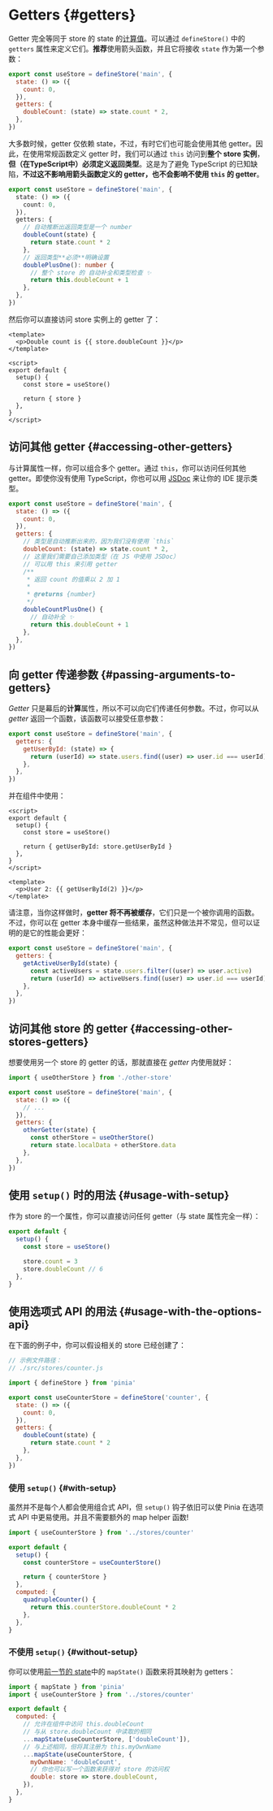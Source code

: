 # Getters {#getters}

<VueSchoolLink
  href="https://vueschool.io/lessons/getters-in-pinia"
  title="Learn all about getters in Pinia"
/>

Getter 完全等同于 store 的 state 的[计算值](https://cn.vuejs.org/guide/essentials/computed.html)。可以通过 `defineStore()` 中的 `getters` 属性来定义它们。**推荐**使用箭头函数，并且它将接收 `state` 作为第一个参数：

```js
export const useStore = defineStore('main', {
  state: () => ({
    count: 0,
  }),
  getters: {
    doubleCount: (state) => state.count * 2,
  },
})
```

大多数时候，getter 仅依赖 state，不过，有时它们也可能会使用其他 getter。因此，在使用常规函数定义 getter 时，我们可以通过 `this` 访问到**整个 store 实例**，**但（在TypeScript中）必须定义返回类型**。这是为了避免 TypeScript 的已知缺陷，**不过这不影响用箭头函数定义的 getter，也不会影响不使用 `this` 的 getter**。

```ts
export const useStore = defineStore('main', {
  state: () => ({
    count: 0,
  }),
  getters: {
    // 自动推断出返回类型是一个 number
    doubleCount(state) {
      return state.count * 2
    },
    // 返回类型**必须**明确设置
    doublePlusOne(): number {
      // 整个 store 的 自动补全和类型检查 ✨
      return this.doubleCount + 1
    },
  },
})
```

然后你可以直接访问 store 实例上的 getter 了：

```vue
<template>
  <p>Double count is {{ store.doubleCount }}</p>
</template>

<script>
export default {
  setup() {
    const store = useStore()

    return { store }
  },
}
</script>
```

## 访问其他 getter {#accessing-other-getters}

与计算属性一样，你可以组合多个 getter。通过 `this`，你可以访问任何其他 getter。即使你没有使用 TypeScript，你也可以用 [JSDoc](https://jsdoc.app/tags-returns.html) 来让你的 IDE 提示类型。

```js
export const useStore = defineStore('main', {
  state: () => ({
    count: 0,
  }),
  getters: {
    // 类型是自动推断出来的，因为我们没有使用 `this`
    doubleCount: (state) => state.count * 2,
    // 这里我们需要自己添加类型（在 JS 中使用 JSDoc）
    // 可以用 this 来引用 getter
    /**
     * 返回 count 的值乘以 2 加 1
     *
     * @returns {number}
     */
    doubleCountPlusOne() {
      // 自动补全 ✨
      return this.doubleCount + 1
    },
  },
})
```

## 向 getter 传递参数 {#passing-arguments-to-getters}

*Getter* 只是幕后的**计算**属性，所以不可以向它们传递任何参数。不过，你可以从 *getter* 返回一个函数，该函数可以接受任意参数：

```js
export const useStore = defineStore('main', {
  getters: {
    getUserById: (state) => {
      return (userId) => state.users.find((user) => user.id === userId)
    },
  },
})
```

并在组件中使用：

```vue
<script>
export default {
  setup() {
    const store = useStore()

    return { getUserById: store.getUserById }
  },
}
</script>

<template>
  <p>User 2: {{ getUserById(2) }}</p>
</template>
```

请注意，当你这样做时，**getter 将不再被缓存**，它们只是一个被你调用的函数。不过，你可以在 getter 本身中缓存一些结果，虽然这种做法并不常见，但可以证明的是它的性能会更好：

```js
export const useStore = defineStore('main', {
  getters: {
    getActiveUserById(state) {
      const activeUsers = state.users.filter((user) => user.active)
      return (userId) => activeUsers.find((user) => user.id === userId)
    },
  },
})
```

## 访问其他 store 的 getter {#accessing-other-stores-getters}

想要使用另一个 store 的 getter 的话，那就直接在 *getter* 内使用就好：

```js
import { useOtherStore } from './other-store'

export const useStore = defineStore('main', {
  state: () => ({
    // ...
  }),
  getters: {
    otherGetter(state) {
      const otherStore = useOtherStore()
      return state.localData + otherStore.data
    },
  },
})
```

## 使用 `setup()` 时的用法 {#usage-with-setup}

作为 store 的一个属性，你可以直接访问任何 getter（与 state 属性完全一样）：

```js
export default {
  setup() {
    const store = useStore()

    store.count = 3
    store.doubleCount // 6
  },
}
```

## 使用选项式 API 的用法 {#usage-with-the-options-api}

<VueSchoolLink
  href="https://vueschool.io/lessons/access-pinia-getters-in-the-options-api"
  title="Access Pinia Getters via the Options API"
/>

在下面的例子中，你可以假设相关的 store 已经创建了：

```js
// 示例文件路径：
// ./src/stores/counter.js

import { defineStore } from 'pinia'

export const useCounterStore = defineStore('counter', {
  state: () => ({
    count: 0,
  }),
  getters: {
    doubleCount(state) {
      return state.count * 2
    },
  },
})
```

### 使用 `setup()` {#with-setup}

虽然并不是每个人都会使用组合式 API，但 `setup()` 钩子依旧可以使 Pinia 在选项式 API 中更易使用。并且不需要额外的 map helper 函数!

```js
import { useCounterStore } from '../stores/counter'

export default {
  setup() {
    const counterStore = useCounterStore()

    return { counterStore }
  },
  computed: {
    quadrupleCounter() {
      return this.counterStore.doubleCount * 2
    },
  },
}
```

### 不使用 `setup()` {#without-setup}

你可以使用[前一节的 state](./state.md#options-api)中的 `mapState()` 函数来将其映射为 getters：

```js
import { mapState } from 'pinia'
import { useCounterStore } from '../stores/counter'

export default {
  computed: {
    // 允许在组件中访问 this.doubleCount
    // 与从 store.doubleCount 中读取的相同
    ...mapState(useCounterStore, ['doubleCount']),
    // 与上述相同，但将其注册为 this.myOwnName
    ...mapState(useCounterStore, {
      myOwnName: 'doubleCount',
      // 你也可以写一个函数来获得对 store 的访问权
      double: store => store.doubleCount,
    }),
  },
}
```
